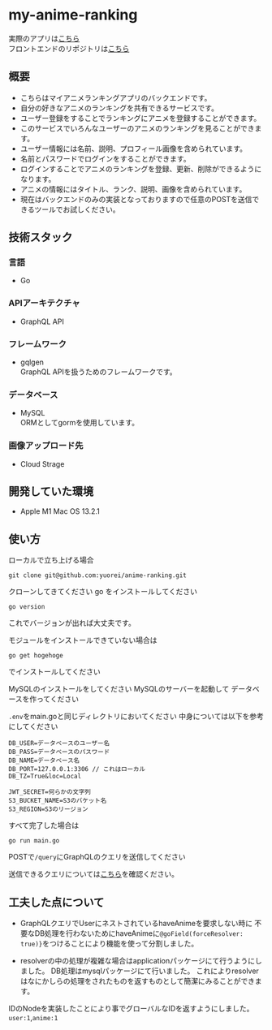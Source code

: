 # my-anime-ranking
実際のアプリは[こちら](https://my-anime-ranking-front.vercel.app/)  
フロントエンドのリポジトリは[こちら](https://github.com/yuorei/my-anime-ranking-front)  
## 概要
- こちらはマイアニメランキングアプリのバックエンドです。  
- 自分の好きなアニメのランキングを共有できるサービスです。  
- ユーザー登録をすることでランキングにアニメを登録することができます。  
- このサービスでいろんなユーザーのアニメのランキングを見ることができます。  
- ユーザー情報には名前、説明、プロフィール画像を含められています。  
- 名前とパスワードでログインをすることができます。  
- ログインすることでアニメのランキングを登録、更新、削除ができるようになります。  
- アニメの情報にはタイトル、ランク、説明、画像を含められています。  
- 現在はバックエンドのみの実装となっておりますので任意のPOSTを送信できるツールでお試しください。  
## 技術スタック
### 言語
- Go
### APIアーキテクチャ
- GraphQL API
### フレームワーク
- gqlgen  
GraphQL APIを扱うためのフレームワークです。
### データベース
- MySQL  
ORMとしてgormを使用しています。
### 画像アップロード先
- Cloud Strage
## 開発していた環境
- Apple M1 Mac OS 13.2.1
## 使い方
ローカルで立ち上げる場合
```
git clone git@github.com:yuorei/anime-ranking.git
```
クローンしてきてください
go をインストールしてください
```
go version
```
これでバージョンが出れば大丈夫です。

モジュールをインストールできていない場合は
```
go get hogehoge
```
でインストールしてください

MySQLのインストールをしてください
MySQLのサーバーを起動して
データベースを作ってください

`.env`をmain.goと同じディレクトリにおいてください
中身については以下を参考にしてください
```
DB_USER=データベースのユーザー名
DB_PASS=データベースのパスワード
DB_NAME=データベース名
DB_PORT=127.0.0.1:3306 // これはローカル
DB_TZ=True&loc=Local

JWT_SECRET=何らかの文字列
S3_BUCKET_NAME=S3のバケット名
S3_REGION=S3のリージョン
```
すべて完了した場合は
```
go run main.go
```

POSTで`/query`にGraphQLのクエリを送信してください

送信できるクエリについては[こちら](./query.md)を確認ください。

## 工夫した点について
- GraphQLクエリでUserにネストされているhaveAnimeを要求しない時に
不要なDB処理を行わないためにhaveAnimeに`@goField(forceResolver: true)}`をつけることにより機能を使って分割しました。

- resolverの中の処理が複雑な場合はapplicationパッケージにて行うようにしました。
DB処理はmysqlパッケージにて行いました。
これによりresolverはなにかしらの処理をされたものを返すものとして簡潔にみることができます。  

IDのNodeを実装したことにより事でグローバルなIDを返すようにしました。  
`user:1`,`anime:1`
